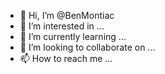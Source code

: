 - 👋 Hi, I’m @BenMontiac
- 👀 I’m interested in ...
- 🌱 I’m currently learning ...
- 💞️ I’m looking to collaborate on ...
- 📫 How to reach me ...

<!---
BenMontiac/BenMontiac is a ✨ special ✨ repository because its `README.md` (this file) appears on your GitHub profile.
You can click the Preview link to take a look at your changes.
--->

